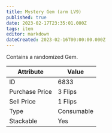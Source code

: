 ```yaml
---
title: Mystery Gem (arm LV9)
published: true
date: 2023-02-17T23:35:01.000Z
tags: item
editor: markdown
dateCreated: 2023-02-16T00:00:00.000Z
---
```


Contains a randomized Gem.

|Attribute|Value|
|-|-|
|ID|6833|
|Purchase Price|3 Flips|
|Sell Price|1 Flips|
|Type|Consumable|
|Stackable|Yes|

